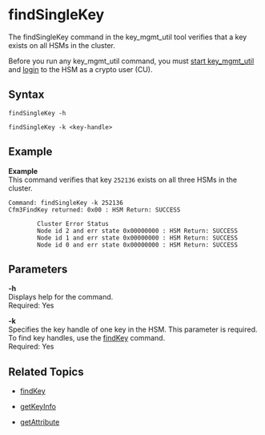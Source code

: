 # findSingleKey<a name="key_mgmt_util-findSingleKey"></a>

The findSingleKey command in the key\_mgmt\_util tool verifies that a key exists on all HSMs in the cluster\.

Before you run any key\_mgmt\_util command, you must [start key\_mgmt\_util](key_mgmt_util-getting-started.md#key_mgmt_util-start) and [login](key_mgmt_util-getting-started.md#key_mgmt_util-log-in) to the HSM as a crypto user \(CU\)\. 

## Syntax<a name="findSingleKey-syntax"></a>

```
findSingleKey -h

findSingleKey -k <key-handle>
```

## Example<a name="findSingleKey-examples"></a>

**Example**  
This command verifies that key `252136` exists on all three HSMs in the cluster\.  

```
Command: findSingleKey -k 252136
Cfm3FindKey returned: 0x00 : HSM Return: SUCCESS

        Cluster Error Status
        Node id 2 and err state 0x00000000 : HSM Return: SUCCESS
        Node id 1 and err state 0x00000000 : HSM Return: SUCCESS
        Node id 0 and err state 0x00000000 : HSM Return: SUCCESS
```

## Parameters<a name="findSingleKey-parameters"></a>

**\-h**  
Displays help for the command\.   
Required: Yes

**\-k**  
Specifies the key handle of one key in the HSM\. This parameter is required\.   
To find key handles, use the [findKey](key_mgmt_util-listUsers.md) command\.  
Required: Yes

## Related Topics<a name="findSingleKey-seealso"></a>

+ [findKey](key_mgmt_util-listUsers.md)

+ [getKeyInfo](key_mgmt_util-listUsers.md)

+ [getAttribute](key_mgmt_util-findKey.md)